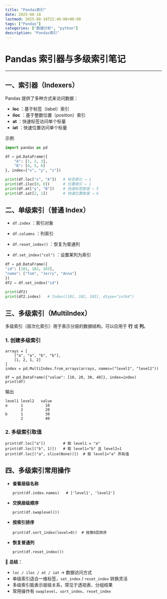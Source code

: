 ```yaml
---
title: "Pandas索引"
date: 2025-08-18
lastmod: 2025-08-18T22:40:00+08:00
tags: ["Pandas"]
categories: ["数据分析", "python"]
description: "Pandas索引"
---
```

# Pandas 索引器与多级索引笔记

---

## 一、索引器（Indexers）

Pandas 提供了多种方式来访问数据：

- **loc** ：基于标签（label）索引
- **iloc** ：基于整数位置（position）索引
- **at** ：快速标签访问单个标量
- **iat** ：快速位置访问单个标量

示例

```python
import pandas as pd

df = pd.DataFrame({
    "A": [1, 2, 3],
    "B": [4, 5, 6]
}, index=["x", "y", "z"])

print(df.loc["x", "A"])   # 标签索引 → 1
print(df.iloc[0, 0])      # 位置索引 → 1
print(df.at["y", "B"])    # 快速标签取值 → 5
print(df.iat[2, 1])       # 快速位置取值 → 6
```

## 二、单级索引（普通 Index）

- `df.index` ：索引对象

- `df.columns` ：列索引

- `df.reset_index()` ：恢复为普通列

- `df.set_index("col")` ：设置某列为索引

```python
df = pd.DataFrame({
"id": [101, 102, 103],
"name": ["Tom", "Jerry", "Anna"]
})
df2 = df.set_index("id")

print(df2)
print(df2.index)   # Index([101, 102, 103], dtype="int64")
```

  

## 三、多级索引（MultiIndex）

多级索引（层次化索引）用于表示分层的数据结构，可以应用于 **行** 或 **列**。

### 1. 创建多级索引

```
arrays = [
    ["a", "a", "b", "b"],
    [1, 2, 1, 2]
]
index = pd.MultiIndex.from_arrays(arrays, names=("level1", "level2"))

df = pd.DataFrame({"value": [10, 20, 30, 40]}, index=index)
print(df)
```

输出

```
level1 level2   value
a      1          10
       2          20
b      1          30
       2          40
```

### 2. 多级索引取值

```
print(df.loc["a"])        # 取 level1 = "a"
print(df.loc[("b", 1)])   # 取 level1="b" 且 level2=1
print(df.loc[("a", slice(None))])  # 取 level1="a" 所有值
```

## 四、多级索引常用操作

- **查看层级名称**

  ```
  print(df.index.names)   # ['level1', 'level2']
  ```

- **交换层级顺序**

  ```
  print(df.swaplevel())
  ```

- **按索引排序**

  ```
  print(df.sort_index(level=0))  # 按第0层排序
  ```

- **恢复普通列**

  ```
  print(df.reset_index())
  ```

📌 **总结：**

- `loc / iloc / at / iat` → 数据访问方式
- 单级索引适合一维标签，`set_index` / `reset_index` 转换灵活
- 多级索引能表示层级关系，常见于透视表、分组结果
- 常用操作有 `swaplevel`、`sort_index`、`reset_index`

